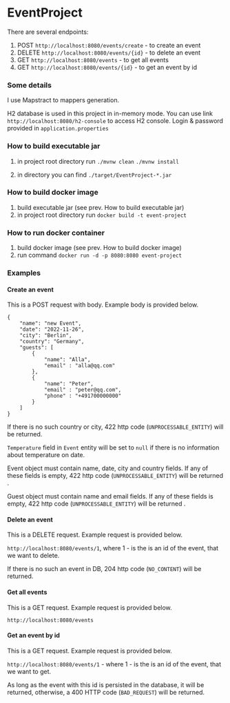 # EventProject

There are several endpoints: 

1. POST `http://localhost:8080/events/create` - to create an event
2. DELETE `http://localhost:8080/events/{id}` - to delete an event
3. GET `http://localhost:8080/events` - to get all events
4. GET `http://localhost:8080/events/{id}` - to get an event by id

### Some details

I use Mapstract to mappers generation.

H2 database is used in this project in in-memory mode. You can use link `http://localhost:8080/h2-console` to access H2 console. Login & password provided in `application.properties`


### How to build executable jar

1. in project root directory run
`./mvnw clean`
`./mvnw install`

2. in directory you can find `./target/EventProject-*.jar`

### How to build docker image

1. build executable jar (see prev. How to build executable jar)
2. in project root directory run
`docker build -t event-project` 

### How to run docker container

1. build docker image (see prev. How to build docker image)
2. run command
`docker run -d -p 8080:8080 event-project`

### Examples

#### Create an event
 This is a POST request with body. Example body is provided below.
```
{
    "name": "new Event",
    "date": "2022-11-26",
    "city": "Berlin",
    "country": "Germany",
    "guests": [
        {
            "name": "Alla",
            "email" : "alla@qq.com"
        },
        {
            "name": "Peter", 
            "email" : "peter@qq.com",
            "phone" : "+491700000000"
        }
    ]
}
```
If there is no such country or city, 422 http code (`UNPROCESSABLE_ENTITY`) will be returned.

`Temperature` field in `Event` entity will be set to `null` if there is no information about temperature on date.

Event object must contain name, date, city and country fields. If any of these fields is empty, 422 http code (`UNPROCESSABLE_ENTITY`) will be returned .

Guest object must contain name and email fields. If any of these fields is empty, 422 http code (`UNPROCESSABLE_ENTITY`) will be returned .

#### Delete an event

This is a DELETE request. Example request is provided below.

`http://localhost:8080/events/1`, where 1 - is the is an id of the event, that we want to delete.

If there is no such an event in DB, 204 http code (`NO_CONTENT`) will be returned.

#### Get all events
This is a GET request. Example request is provided below.

`http://localhost:8080/events`

#### Get an event by id
This is a GET request. Example request is provided below.

`http://localhost:8080/events/1` - where 1 - is the is an id of the event, that we want to get.

As long as the event with this id is persisted in the database, it will be returned, otherwise, a 400 HTTP code (`BAD_REQUEST`) will be returned.

